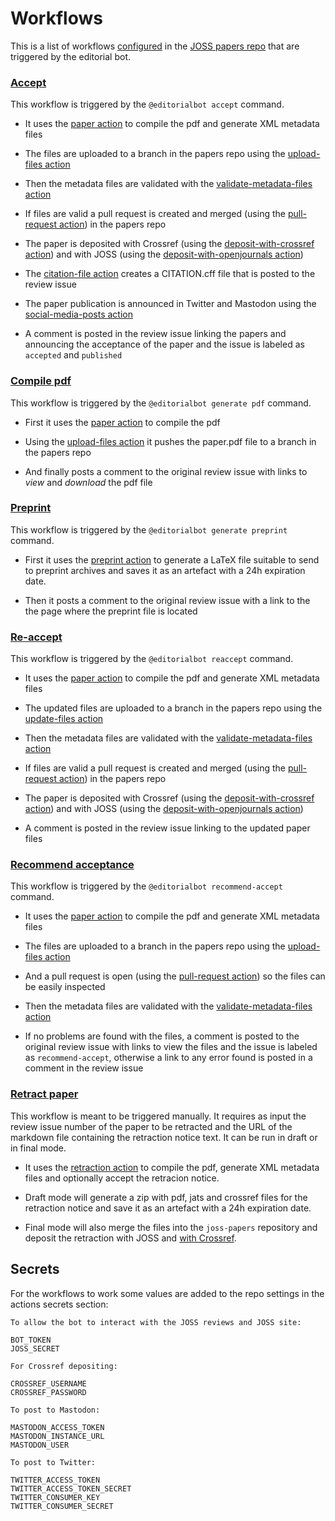 # Workflows

This is a list of workflows [configured](https://github.com/openjournals/joss-papers/tree/master/.github/workflows) in the [JOSS papers repo](https://github.com/openjournals/joss-papers) that are triggered by the editorial bot.

### **[Accept](https://github.com/openjournals/joss-papers/blob/master/.github/workflows/accept.yml)**

  This workflow is triggered by the `@editorialbot accept` command.

  * It uses the [paper action](./github-actions.md#paper) to compile the pdf and generate XML metadata files

  * The files are uploaded to a branch in the papers repo using the [upload-files action](./github-actions.md#upload-files)

  * Then the metadata files are validated with the [validate-metadata-files action](./github-actions.md#validate-metadata-files)

  * If files are valid a pull request is created and merged (using the [pull-request action](./github-actions.md#pull-request)) in the papers repo

  * The paper is deposited with Crossref (using the [deposit-with-crossref action](./github-actions.md#deposit-with-crossref)) and with JOSS (using the [deposit-with-openjournals action](./github-actions.md#deposit-with-open-journals))

  * The [citation-file action](./github-actions.md#citation-file) creates a CITATION.cff file that is posted to the review issue

  * The paper publication is announced in Twitter and Mastodon using the [social-media-posts action](./github-actions.md#acceptance-social-media-posts)

  * A comment is posted in the review issue linking the papers and announcing the acceptance of the paper and the issue is labeled as `accepted` and `published`


### **[Compile pdf](https://github.com/openjournals/joss-papers/blob/master/.github/workflows/draft-paper.yml)**

  This workflow is triggered by the `@editorialbot generate pdf` command.

  * First it uses the [paper action](./github-actions.md#paper) to compile the pdf

  * Using the [upload-files action](./github-actions.md#upload-files) it pushes the paper.pdf file to a branch in the papers repo

  * And finally posts a comment to the original review issue with links to _view_ and _download_ the pdf file

### **[Preprint](https://github.com/openjournals/joss-papers/blob/master/.github/workflows/preprint.yml)**

  This workflow is triggered by the `@editorialbot generate preprint` command.

  * First it uses the [preprint action](./github-actions.md#preprint) to generate a LaTeX file suitable to send to preprint archives and saves it as an artefact with a 24h expiration date.

  * Then it posts a comment to the original review issue with a link to the the page where the preprint file is located

### **[Re-accept](https://github.com/openjournals/joss-papers/blob/master/.github/workflows/reaccept.yml)**

  This workflow is triggered by the `@editorialbot reaccept` command.

  * It uses the [paper action](./github-actions.md#paper) to compile the pdf and generate XML metadata files

  * The updated files are uploaded to a branch in the papers repo using the [update-files action](./github-actions.md#update-files)

  * Then the metadata files are validated with the [validate-metadata-files action](./github-actions.md#validate-metadata-files)

  * If files are valid a pull request is created and merged (using the [pull-request action](./github-actions.md#pull-request)) in the papers repo

  * The paper is deposited with Crossref (using the [deposit-with-crossref action](./github-actions.md#deposit-with-crossref)) and with JOSS (using the [deposit-with-openjournals action](./github-actions.md#deposit-with-open-journals))

  * A comment is posted in the review issue linking to the updated paper files


### **[Recommend acceptance](https://github.com/openjournals/joss-papers/blob/master/.github/workflows/recommend-acceptance.yml)**

  This workflow is triggered by the `@editorialbot recommend-accept` command.

  * It uses the [paper action](./github-actions.md#paper) to compile the pdf and generate XML metadata files

  * The files are uploaded to a branch in the papers repo using the [upload-files action](./github-actions.md#upload-files)

  * And a pull request is open (using the [pull-request action](./github-actions.md#pull-request)) so the files can be easily inspected

  * Then the metadata files are validated with the [validate-metadata-files action](./github-actions.md#validate-metadata-files)

  * If no problems are found with the files, a comment is posted to the original review issue with links to view the files and the issue is labeled as `recommend-accept`, otherwise a link to any error found is posted in a comment in the review issue


### **[Retract paper](https://github.com/openjournals/joss-papers/actions/workflows/retract.yml)**

  This workflow is meant to be triggered manually. It requires as input the review issue number of the paper to be retracted and the URL of the markdown file containing the retraction notice text. It can be run in draft or in final mode.

  * It uses the [retraction action](./github-actions.md#retraction) to compile the pdf, generate XML metadata files and optionally accept the retracion notice.

  * Draft mode will generate a zip with pdf, jats and crossref files for the retraction notice and save it as an artefact with a 24h expiration date.

  * Final mode will also merge the files into the `joss-papers` repository and deposit the retraction with JOSS and [with Crossref](./github-actions.md#deposit-with-crossref).


## Secrets

For the workflows to work some values are added to the repo settings in the actions secrets section:

```
To allow the bot to interact with the JOSS reviews and JOSS site:

BOT_TOKEN
JOSS_SECRET

For Crossref depositing:

CROSSREF_USERNAME
CROSSREF_PASSWORD

To post to Mastodon:

MASTODON_ACCESS_TOKEN
MASTODON_INSTANCE_URL
MASTODON_USER

To post to Twitter:

TWITTER_ACCESS_TOKEN
TWITTER_ACCESS_TOKEN_SECRET
TWITTER_CONSUMER_KEY
TWITTER_CONSUMER_SECRET

```
